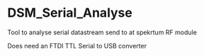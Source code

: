# DSM_Serial_Analyse

Tool to analyse serial datastream send to at spekrtum RF module

Does need an FTDI TTL Serial to USB converter
